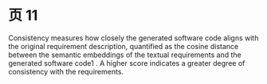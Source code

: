 # 页 11
Consistency measures how closely the generated software code aligns with the original requirement description, quantified as the cosine distance between the semantic embeddings of the textual requirements and the generated software code1 . A higher score indicates a greater degree of consistency with the requirements.